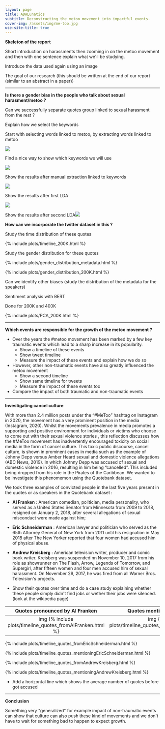 ```yaml
---
layout: page
title: ADALunatics
subtitle: Deconstructing the metoo movement into impactful events. 
cover-img: /assets/img/me-too.jpg
use-site-title: true
---
```


**Skeleton of the report**

Short introduction on harassments then zooming in on the metoo movement and then with one sentence explain what we'll be studying.

Introduce the data used again using an image

The goal of our research (this should be written at the end of our report (similar to an abstract in a paper))

------------

**Is there a gender bias in the people who talk about sexual harasment/metoo ?**

Can we successfully separate quotes group linked to sexual harasment from the rest ?

Explain how we select the keywords

Start with selecting words linked to metoo, by extracting words linked to metoo

<img src="assets/plots/Chapter_1/Wordcloud.png" class="center"/>

Find a nice way to show which keywords we will use

<img src="assets/plots/Chapter_1/Keywords.png" class="center"/>



Show the results after manual extraction linked to keywords

<img src="assets/plots/Chapter_1/Sentence_cloud_1_shorter_copy.png" class="center"/>





Show the results after first LDA

<img src="assets/plots/Chapter_1/Sentence_cloud_2.png" class="center"/>

Show the results after second LDA<img src="assets/plots/Chapter_1/Good_cloud_9.png" class="center"/>



**How can we incorporate the twitter dataset in this ?**





Study the time distribution of these quotes



{% include plots/timeline_200K.html %}







Study the gender distribution for these quotes

{% include plots/gender_distribution_metadata.html %}







{% include plots/gender_distribution_200K.html %}





Can we identify other biases (study the distribution of the metadata for the speakers)





Sentiment analysis with BERT

Done for 200K and 400K

{% include plots/PCA_200K.html %}



---------

**Which events are responsible for the growth of the metoo movement ?**

- Over the years the #metoo movement has been marked by a few key traumatic events which lead to a sharp increase in its popularity. 
  - Show a timeline of these events 
  - Show tweet timeline
  - Measure the impact of these events and explain how we do so
- However, other non-traumatic events have also greatly influenced the metoo movement
  - Show a second timeline
  - Show same timeline for tweets
  - Measure the impact of these events too
- Compare the impact of both traumatic and non-traumatic events



-------



**Investigating cancel culture**
  
With more than 2.4 million posts under the “#MeToo” hashtag on Instagram in 2020, the movement has a very prominent position in the media (Instagram, 2020). Whilst the movements prevalence in media promotes a supporting and positive environment for individuals or victims who choose to come out with their sexual violence stories , this reflection discusses how the #MeToo movement has inadvertently encouraged toxicity on social media in the form of cancel culture. This toxic public discourse, cancel culture, is shown in prominent cases in media such as the example of Johnny Depp versus Amber Heard sexual and domestic violence allegations (ABC News, 2019). In which Johnny Depp was accused of sexual and domestic violence in 2016, resulting in him being “cancelled”. This included being dropped from his role in the Pirates of the Caribbean. We wanted to be investigate this phenomemon using the Quotebank dataset.
  
We took three examples of convicted people in the last five years present in the quotes or as speakers in the Quotebank dataset : 
- **Al Franken** : American comedian, politician, media personality,  who served as a United States Senator from Minnesota from 2009 to 2018, resigned on January 2, 2018, after several allegations of sexual misconduct were made against him;
- **Eric Schneiderman** : American lawyer and politician who served as the 65th Attorney General of New York from 2011 until his resignation in May 2018 after The New Yorker reported that four women had accused him of physical abuse.
- **Andrew Kreisberg** : American television writer, producer and comic book writer. Kreisberg was suspended nn November 10, 2017 from his role as showrunner on The Flash, Arrow, Legends of Tomorrow, and Supergirl, after fifteen women and four men accused him of sexual harassment. On November 29, 2017, he was fired from all Warner Bros. Television's projects.
  

- Show their quotes over time and do a case study explaining whether these people simply didn't find jobs or wether their jobs were silenced. (look at the wikipedia page)


| Quotes pronounced by Al Franken | Quotes mentionning  Al Franken |
|:------:|:------:|
|img {% include plots/timeline_quotes_fromAlFranken.html %} |img {% include plots/timeline_quotes_mentioningAlFranken.html %} |


{% include plots/timeline_quotes_fromEricSchneiderman.html %}

{% include plots/timeline_quotes_mentioningEricSchneiderman.html %}

{% include plots/timeline_quotes_fromAndrewKreisberg.html %}

{% include plots/timeline_quotes_mentioningAndrewKreisberg.html %}

  

- Add a horizontal line which shows the average number of quotes before got accused

  

----------

**Conclusion**

Something very "generalized" for example impact of non-traumatic events can show that culture can also push these kind of movements and we don't have to wait for something bad to happen to expect growth. 
